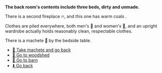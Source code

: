 **The back room's contents include three beds, dirty and unmade.**

 There is a second fireplace 🔥, and this one has warm coals .

 Clothes are piled everywhere, both men's 👔 and women's 👚, and an upright wardrobe actually holds reasonably clean, respectable clothes.

 There is a machete 🔪 by the bedside table.

- [🔪 Take machete and go back](8-2ABE.md)
- [🚪 Go to woodshed](8-2AE.md)
- [🚪 Go to barn](8-2AE.md)
- [⬇️ Go back](8-2AE.md)